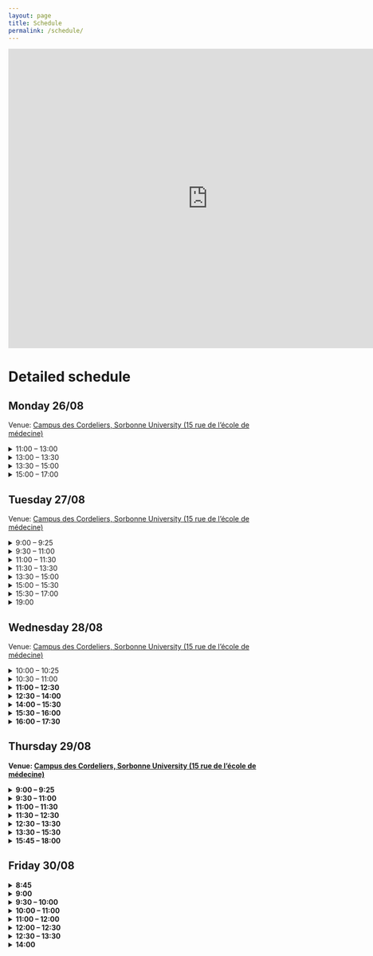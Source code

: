 ```yaml
---
layout: page
title: Schedule
permalink: /schedule/
---
```


<iframe src="https://calendar.google.com/calendar/embed?height=600&wkst=1&bgcolor=%23ffffff&ctz=Europe%2FParis&showNav=1&showPrint=1&showDate=1&mode=WEEK&src=NTk1OTI2ZmIwMTQyNGNjNDFjYWMwNjUzNTAxZDJhMTVmMzRhYjUwZjU1NzY3MWZmZjgzNDIzMjRlZmYxYTVmN0Bncm91cC5jYWxlbmRhci5nb29nbGUuY29t&color=%234285F4&dates=20240825/20240831" style="border-width:0" width="800" height="600" frameborder="0" scrolling="no"></iframe>

<h1>Detailed schedule</h1>

<h2> Monday 26/08 </h2>
<p>Venue: <a href="https://www.google.com/maps/place/Centre+de+Recherche+des+Cordeliers/@48.8507428,2.3413045,17z/data=!3m1!4b1!4m6!3m5!1s0x47e671ddc4588b6d:0x207caec986867ac5!8m2!3d48.8507428!4d2.3413045!16s%2Fg%2F11b6gqs74y?hl=en&entry=ttu&g_ep=EgoyMDI0MDgyMS4wIKXMDSoASAFQAw%3D%3D">Campus des Cordeliers, Sorbonne University (15 rue de l’école de médecine)</a></p>
<div class="faq-section">
<details class="faq-item">
    <summary>11:00 – 13:00</summary>
    <p>Walk-in, registration, lunch</p>
</details>

<details class="faq-item">
    <summary>13:00 – 13:30</summary>
    <p>Welcome address</p>
</details>

<details class="faq-item">
    <summary>13:30 – 15:00</summary>
    <p>Keynote address</p>
    <p> Devis Tuia (EPFL) - <b>Machine learning for Earth: monitoring the pulse of our Planet with sensor data, from your phone all the way to space</b></p>
  
  <p>Abstract: We live an age full of data. In all areas of society, digital data is now abundant, but also unstructured and pretty much unexploited. Environmental science is no exception and the last years have seen an increase of use of digital sensing to observe an understand processes at work and their impacts of human activities. In this talk, I will present some recent research at the interface of machine learning and the geosciences, where satellite, drone and close sensing data were used to support mapping over land and sea, and even below the surface. I will then sketch a number of points of synergetic action necessary to strengthen such interface, a necessary step to jointly tackling the climate and biodiversity crisis.</p>
</details>

<details class="faq-item">
    <summary>15:00 – 17:00</summary>
    <p>Cocktail & socializing</p>
</details>
</div>


<h2> Tuesday 27/08 </h2>
<p>Venue: <a href="https://www.google.com/maps/place/Centre+de+Recherche+des+Cordeliers/@48.8507428,2.3413045,17z/data=!3m1!4b1!4m6!3m5!1s0x47e671ddc4588b6d:0x207caec986867ac5!8m2!3d48.8507428!4d2.3413045!16s%2Fg%2F11b6gqs74y?hl=en&entry=ttu&g_ep=EgoyMDI0MDgyMS4wIKXMDSoASAFQAw%3D%3D">Campus des Cordeliers, Sorbonne University (15 rue de l’école de médecine)</a></p>
<div class="faq-section">
<details class="faq-item">
    <summary>9:00 – 9:25</summary>
    <p>Walk-in, coffee</p>
</details>

<details class="faq-item">
    <summary>9:30 – 11:00</summary>
    <p><b>AI & Sustainability as an Industry Player</b></p>
    <p>A Round table will discuss and endeavour to answer the following questions:
      <ol>
        <li>How can AI be sustainable as a technique? What kind of AI should we design to ensure robustness, reliability, fairness and explainability? What kind of AI should we develop to avoid a too important energy consumption in terms of models, algorithms and data? Is frugality an asset that we should impose? Can we reduce the carbon footprint of AI? </li>
        <li>How can AI contribute to solve the biggest issues linked to climate change and resource limitation?</li>
      </ol> 
    </p>
    <p> Speakers:
    <ul>
    <li>Aurelie Boisbunon (Ericsson)</li>
    <li>Bruno Carron (Airbus)</li>
    <li>Vincent Feuillard (Renault)</li>
    <li>Patrick Perez (Kyutai)</li>
    <li>Piotr Sankowski (IDEAS NCBR)</li>
    </ul>
    </p>  
</details>

<details class="faq-item">
    <summary>11:00 – 11:30</summary>
   Coffee break and move to industry fair in <a href="https://www.google.com/maps/place/R%C3%A9fectoire+des+Cordeliers+%7C+RIVP/@48.8507562,2.3403087,19z/data=!4m6!3m5!1s0x47e671dc29c3ea81:0x1f731afc5790339d!8m2!3d48.8505903!4d2.3411616!16s%2Fg%2F1tqf_n92?hl=en&entry=ttu&g_ep=EgoyMDI0MDgyMS4wIKXMDSoASAFQAw%3D%3D">Réfectoire des Cordeliers</a>
</details>

<details class="faq-item">
    <summary>11:30 – 13:30</summary>
    Venue: <a href="https://www.google.com/maps/place/R%C3%A9fectoire+des+Cordeliers+%7C+RIVP/@48.8507562,2.3403087,19z/data=!4m6!3m5!1s0x47e671dc29c3ea81:0x1f731afc5790339d!8m2!3d48.8505903!4d2.3411616!16s%2Fg%2F1tqf_n92?hl=en&entry=ttu&g_ep=EgoyMDI0MDgyMS4wIKXMDSoASAFQAw%3D%3D">Réfectoire des Cordeliers</a>
    <p>Industry fair + speed dating with industry partners</p>
</details>

<details class="faq-item">
    <summary>13:30 – 15:00</summary>
    Venue: <a href="https://www.google.com/maps/place/Centre+de+Recherche+des+Cordeliers/@48.8507428,2.3413045,17z/data=!3m1!4b1!4m6!3m5!1s0x47e671ddc4588b6d:0x207caec986867ac5!8m2!3d48.8507428!4d2.3413045!16s%2Fg%2F11b6gqs74y?hl=en&entry=ttu&g_ep=EgoyMDI0MDgyMS4wIKXMDSoASAFQAw%3D%3D">Campus des Cordeliers</a>
    <p>Innovation & Entrepreneurship session</p>
    <p> Speakers:
    <ul>
    <li>Arnaud de Moissac (DCBrain) – Gregor  Von Dulong  (Hasso-Plattner Institute) – <b>How to validate your startup idea</b></li>
    <li>Rémi Bouzel (Qarnot Computing) –  <b>Thermodynamic challenges of HPC and AI</b></li>
    </ul>
    </p>
</details>

<details class="faq-item">
    <summary>15:00 – 15:30</summary>
    Coffee break and poster set up (Group 1: Last name’s starting letter:  A - M)
</details>

<details class="faq-item">
    <summary>15:30 – 17:00</summary>
    Poster session
</details>

<details class="faq-item">
    <summary>19:00</summary>
    Gala Dinner at <a href="https://www.google.com/maps/place/Les+Salons+de+l'H%C3%B4tel+des+Arts+et+M%C3%A9tiers/@48.8656741,2.2894934,17z/data=!3m1!4b1!4m6!3m5!1s0x47e66fe5da52ee49:0x32bea6bb1f938ca2!8m2!3d48.8656742!4d2.2941068!16s%2Fg%2F1tk6v6wz?hl=en&entry=ttu&g_ep=EgoyMDI0MDgyMS4wIKXMDSoASAFQAw%3D%3D"> Salons de l’Hôtel des Arts et Métiers</a> (9 bis, Avenue d’Iéna)
</details>
</div>

<h2> Wednesday 28/08 </h2>
<p>Venue: <a href="https://www.google.com/maps/place/Centre+de+Recherche+des+Cordeliers/@48.8507428,2.3413045,17z/data=!3m1!4b1!4m6!3m5!1s0x47e671ddc4588b6d:0x207caec986867ac5!8m2!3d48.8507428!4d2.3413045!16s%2Fg%2F11b6gqs74y?hl=en&entry=ttu&g_ep=EgoyMDI0MDgyMS4wIKXMDSoASAFQAw%3D%3D">Campus des Cordeliers, Sorbonne University (15 rue de l’école de médecine)</a></p>
<div class="faq-section">
<details class="faq-item">
    <summary>10:00 – 10:25</summary>
    <p>Walk-in, coffee</p>
</details>

<details class="faq-item">
    <summary>10:30 – 11:00</summary>
    Claire Robin (ELLIS PhD student – Max-Planck Gesellschaft) – <b>EarthNet: Bringing biogeoscience and machine learning together <b>AI & Sustainability as an Industry Player</b>
    
</details>

<details class="faq-item">
    <summary>11:00 – 12:30</summary>
   <p>Keynote address</p>
    <p> Rita Cucchiara (UNIMORE, ELLIS Unit Modena) - <b>Learning, Unlearning, and Relearning</b></p>
  
  <p>Abstract: The concept of "Learning, Unlearning, and Relearning" encapsulates a dynamic approach to knowledge acquisition and adaptation, crucial for both human cognition and artificial intelligence systems. Learning involves acquiring new information or skills, while unlearning refers to the process of discarding outdated or erroneous knowledge, and relearning entails reacquiring knowledge in a new or updated form. This process is not merely about forgetting but about restructuring understanding to accommodate new insights and perspectives. In machine learning and computer vision, unlearning presents unique challenges and opportunities. Machine unlearning refers to the ability to remove specific data from a model without degrading its overall performance. This capability is essential for addressing legal, ethical, and personalization issues. Techniques for unlearning in AI include the removal of data points, features, classes, or entire concepts from datasets. These methods aim to maintain model utility while ensuring the elimination of unwanted or harmful knowledge. Emerging methods in machine unlearning, such as weight filtering and low-rank class-wise unlearning, demonstrate promising results in maintaining model integrity while achieving desired unlearning outcomes. These techniques are evaluated through various metrics, including accuracy retention, activation distance, and Zero Retain Forgetting (ZRF) scores. Additionally, unlearning in multimodal spaces addresses the removal of sensitive or inappropriate content, enhancing the safety and ethical alignment of AI systems. The exploration of unlearning, especially in AI, paves the way for more robust, adaptable, and ethically sound models, capable of evolving in response to new data and societal norms. This ongoing research underscores the importance of unlearning and relearning as foundational components of both human and artificial intelligence development. During the seminar, some results carried out at UNIMORE within the EU project ELIAS will be presented and discussed.</p>
</details>

<details class="faq-item">
    <summary>12:30 – 14:00</summary>
    Lunch
</details>

<details class="faq-item">
    <summary>14:00 – 15:30</summary>
     <p>Keynote address</p>
  <p>David Rolnick (McGill University and Mila – Quebec AI Institute) - <b>Tackling climate change with machine learning: An opportunity for application-driven innovation</b></p>
  <p>Abstract: Machine learning is increasingly being called upon to help address climate change, from processing satellite imagery to modeling Earth systems. Such settings represent an important frontier for machine learning innovation, where traditional paradigms of large, general-purpose datasets and models often fall short. In this talk, we show how an application-driven paradigm for algorithm design can respond to problem-specific goals and incorporate relevant domain knowledge. We introduce novel techniques that leverage the structure of the problem (such as physical constraints and multi-modal self-supervision) to improve accuracy and usability across applications, including monitoring land use with remote sensing, designing chemical catalysts for the energy transition, and downscaling climate data.</p>
</details>

<details class="faq-item">
    <summary>15:30 – 16:00</summary>
    Coffee break
</details>

<details class="faq-item">
    <summary>16:00 – 17:30</summary>
    <p>Keynote address</p>
    <p>Caroline Therwath-Chavier (The Allyance) - <b>AI²: why Artificial Intelligence should be All Inclusive</b></p>
  
  <p>Abstract: In today’s rapidly evolving technological landscape, the transformative potential of Artificial Intelligence (AI) is undeniable. However, as AI continues to revolutionize various industries and aspects of our lives, questions of inclusivity and equity have come to the forefront for practitioners. This presentation delves into the imperative of making AI all-inclusive, ensuring that its benefits are accessible to all segments of society. We will explore the ethical, social, and economic implications of AI exclusivity, emphasizing the need for diverse representation in AI development and deployment. Through case studies and real-world examples, we will highlight the tangible benefits of inclusive AI, from enhancing decision-making processes to fostering innovation and creativity. Moreover, the presentation will address the challenges and barriers to achieving inclusivity in AI, including biases in algorithms, lack of diversity in AI teams, and digital divides. By identifying these obstacles, we can formulate strategies to overcome them and create a more equitable AI ecosystem. Ultimately, AI² advocates for a future where Artificial Intelligence is not only powerful and innovative but also inclusive and accessible to everyone. By embracing diversity and promoting inclusion, we can harness the full potential of AI to address pressing societal challenges and build a better world for all.</p>
</details>
</div>



<h2> Thursday 29/08 </h2>
<p>Venue: <a href="https://www.google.com/maps/place/Centre+de+Recherche+des+Cordeliers/@48.8507428,2.3413045,17z/data=!3m1!4b1!4m6!3m5!1s0x47e671ddc4588b6d:0x207caec986867ac5!8m2!3d48.8507428!4d2.3413045!16s%2Fg%2F11b6gqs74y?hl=en&entry=ttu&g_ep=EgoyMDI0MDgyMS4wIKXMDSoASAFQAw%3D%3D">Campus des Cordeliers, Sorbonne University (15 rue de l’école de médecine)</a></p>
<div class="faq-section">
<details class="faq-item">
    <summary>9:00 – 9:25</summary>
    <p>Walk-in, coffee</p>
</details>

<details class="faq-item">
    <summary>9:30 – 11:00</summary>
   <p>Keynote address</p>
    <p> Gaël Varoquaux (INRIA Saclay) - <b>AI from tabular data to healthcare and society</b></p>
  
  <p>Abstract: I will talk about some lessons learned trying to develop AI for tabular data, central to all organizations, with the goal of being useful for healthcare and society. While much of the excitement is on machine learning, much of the work happens before and after. For tabular data, the bread and butter of every organization, extensive manual transformation or "data wrangling" is required before machine learning. I will discuss how we progressively rethought this process, eventually laying the ground of foundation models for tabular data. I will then discuss some considerations about machine learning in healthcare, and a broader picture on AI developments in society.</p>
</details>

<details class="faq-item">
    <summary>11:00 – 11:30</summary>
    Coffee break
</details>

<details class="faq-item">
    <summary>11:30 – 12:30</summary>
  <p>Bethany Cagnol - <b>Elevate your Scientific Communication: Key Principles for International Outreach</b></p>
  <p>Abstract: Effective international scientific outreach hinges on understanding and engaging diverse audiences. This talk explores key strategies for success, including identifying target demographics and crafting clear, compelling messages that focus on the "What" and "Why" of the content while, in certain contexts, avoiding the "How." Emphasizing the psychological concept of the Illusion of Transparency, we highlight the challenges of harnessing clarity. Additionally, the cross-disciplinary advantages of scientific outreach efforts will be discussed.</p>
</details>

<details class="faq-item">
    <summary>12:30 – 13:30</summary>
    Lunch & poster set-up (Group 2: Last name’s starting letter:  N - Z)
</details>

<details class="faq-item">
    <summary>13:30 – 15:30</summary>
    Poster session & Best Poster Award announcement
</details>

<details class="faq-item">
    <summary>15:45 – 18:00</summary>
    <p>Treasure Hunt in <a href="https://www.google.com/maps/place/Coll%C3%A8ge+de+France/@48.8487772,2.3440201,17z/data=!4m6!3m5!1s0x47e671e70b178259:0x368c1a93de4cad06!8m2!3d48.8489749!4d2.3451788!16zL20vMDFyNmZk?entry=ttu&g_ep=EgoyMDI0MDgyMS4wIKXMDSoASAFQAw%3D%3D"> Quartier Latin </a> (11 Pl. Marcelin Berthelot, 75231 Paris)</p>
    <p> Participants will be grouped in 15 teams </p>
</details>
</div>





<h2> Friday 30/08 </h2>
<div class="faq-section">
<details class="faq-item">
    <summary>8:45</summary>
    <p>Meeting point at <a href="https://www.google.com/maps/place/Porte+d'Orl%C3%A9ans/@48.822715,2.3259877,17z/data=!3m1!4b1!4m6!3m5!1s0x47e671ae9a95b665:0xb00801c705bad893!8m2!3d48.822715!4d2.3259877!16s%2Fm%2F0j65h_n?entry=ttu&g_ep=EgoyMDI0MDgyMS4wIKXMDSoASAFQAw%3D%3D">Porte d’Orléans </a> (look for Ekhine and Julien!)</p>
</details>

<details class="faq-item">
    <summary>9:00</summary>
   Shuttle to Institut Polytechnique Paris
</details>

<details class="faq-item">
    <summary>9:30 – 10:00</summary>
    Welcome Session at Institut Polytechnique Paris
</details>

<details class="faq-item">
    <summary>10:00 – 11:00</summary>
  <p>Tiphaine Viard (IPP) - <b>AI as a Sociotechnical construct</b></p>
</details>

<details class="faq-item">
    <summary>11:00 – 12:00</summary>
  Stéphan Clémençon (IPP) – Hi!Paris Presentation
</details>

<details class="faq-item">
    <summary>12:00 – 12:30</summary>
    Closing Session
</details>

<details class="faq-item">
    <summary>12:30 – 13:30</summary>
    Lunch
</details>

<details class="faq-item">
    <summary>14:00</summary>
    Shuttle to Paris (Porte d’Orléans)
</details>
</div>
